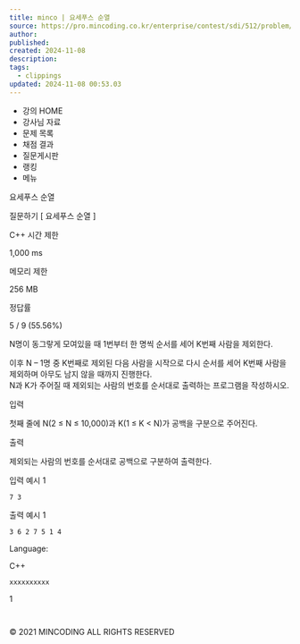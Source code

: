 ```yaml
---
title: minco | 요세푸스 순열
source: https://pro.mincoding.co.kr/enterprise/contest/sdi/512/problem/SM02_01
author: 
published: 
created: 2024-11-08
description: 
tags:
  - clippings
updated: 2024-11-08 00:53.03
---
```

- 강의 HOME
- 강사님 자료
- 문제 목록
- 채점 결과
- 질문게시판
- 랭킹
- 메뉴

요세푸스 순열

질문하기 \[ 요세푸스 순열 \]

C++ 시간 제한

1,000 ms

메모리 제한

256 MB

정답률

5 / 9 (55.56%)

N명이 동그랗게 모여있을 때 1번부터 한 명씩 순서를 세어 K번째 사람을 제외한다.

이후 N – 1명 중 K번째로 제외된 다음 사람을 시작으로 다시 순서를 세어 K번째 사람을 제외하며 아무도 남지 않을 때까지 진행한다.  
N과 K가 주어질 때 제외되는 사람의 번호를 순서대로 출력하는 프로그램을 작성하시오.

입력

첫째 줄에 N(2 ≤ N ≤ 10,000)과 K(1 ≤ K < N)가 공백을 구분으로 주어진다.

출력

제외되는 사람의 번호를 순서대로 공백으로 구분하여 출력한다.

입력 예시 1

```
7 3
```

출력 예시 1

```
3 6 2 7 5 1 4
```

Language:

C++

```
xxxxxxxxxx
```

1

```
​
```

© 2021 MINCODING ALL RIGHTS RESERVED